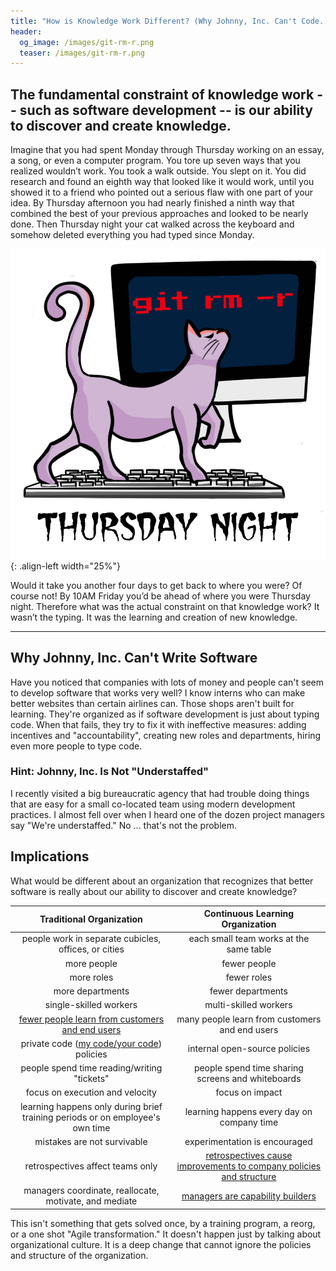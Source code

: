 ```yaml
---
title: "How is Knowledge Work Different? (Why Johnny, Inc. Can't Code.)"
header:
  og_image: /images/git-rm-r.png
  teaser: /images/git-rm-r.png
---
```

## The fundamental constraint of knowledge work -- such as software development -- is our ability to discover and create knowledge.

Imagine that you had spent Monday through Thursday working on an essay, a song, or even a computer program. You tore up seven ways that you realized wouldn’t work. You took a walk outside. You slept on it. You did research and found an eighth way that looked like it would work, until you showed it to a friend who pointed out a serious flaw with one part of your idea. By Thursday afternoon you had nearly finished a ninth way that combined the best of your previous approaches and looked to be nearly done. Then Thursday night your cat walked across the keyboard and somehow deleted everything you had typed since Monday.

![git rm -r](/images/git-rm-r.png){: .align-left width="25%"}

Would it take you another four days to get back to where you were? Of course not! By 10AM Friday you’d be ahead of where you were Thursday night. Therefore what was the actual constraint on that knowledge work? It wasn’t the typing. It was the learning and creation of new knowledge.

* * *

## Why Johnny, Inc. Can't Write Software

Have you noticed that companies with lots of money and people can't seem to develop software that works very well?  I know interns who can make better websites than certain airlines can.  Those shops aren't built for learning.  They're organized as if software development is just about typing code.  When that fails, they try to fix it with ineffective measures: adding incentives and "accountability", creating new roles and departments, hiring even more people to type code.

### Hint: Johnny, Inc. Is Not "Understaffed"

I recently visited a big bureaucratic agency that had trouble doing things that are easy for a small co-located team using modern development practices.  I almost fell over when I heard one of the dozen project managers say "We're understaffed."  No ... that's not the problem.

## Implications

What would be different about an organization that recognizes that better software is really about our ability to discover and create knowledge?

| Traditional Organization | Continuous Learning Organization  |
| :----------:|:-------------:|
| people work in separate cubicles, offices, or cities | each small team works at the same table | 
| more people | fewer people | 
| more roles | fewer roles | 
| more departments | fewer departments | 
| single-skilled workers | multi-skilled workers | 
| [fewer people learn from customers and end users](https://www.youtube.com/watch?v=RAY27NU1Jog) | many people learn from customers and end users | 
| private code ([my code/your code](/my-code-your-code/)) policies | internal open-source policies |
| people spend time reading/writing "tickets" | people spend time sharing screens and whiteboards |
| focus on execution and velocity | focus on impact | 
| learning happens only during brief training periods or on employee's own time | learning happens every day on company time | 
| mistakes are not survivable | experimentation is encouraged | 
| retrospectives affect teams only |[retrospectives cause improvements to company policies and structure](https://less.works/less/framework/overall-retrospective.html) | 
| managers coordinate, reallocate, motivate, and mediate | [managers are capability builders](https://less.works/less/management/role-of-manager.html) |

This isn't something that gets solved once, by a training program, a reorg, or a one shot "Agile transformation."  It doesn't happen just by talking about organizational culture.  It is a deep change that cannot ignore the policies and structure of the organization.  

